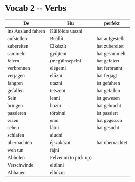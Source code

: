 <span style="font-family:'cascadia code'">

# Vocab 2 -- Verbs

|De|Hu|perfekt|
|-----|-----|-----|
|ins Ausland fahren|Külföldre utazni|
|aufstellen|Beállít|hat aufgestellt
|zubereiten|Elkészít|hat zubereitet
|sammeln|gyűjteni|hat gesammelt
|feiern|(meg)ünnepelni|hat gefeiert
|verbrennen|elégetni|hat ferbrannt
|verjagen|elűzni| hat ferjagt
|fahgren|utazni|ist gefahren|
|gefallen|tetszeni|hat gefallen|
|Sein|lenni|ist gewesen|
|bringen|hozni|hat gebracht|
|passieren|történni|ist passiert|
|essen|enni|hat gegessen|
|sehen|látni|hat gesucht|
|schlafen|aludni||
|übernachten|éjszakázni|hat übernachtet|
|weh tun|fájni||
|Abholen|Felvenni (to pick up)|
|Verschwinde|eltűnni|
|Abhauen|elhúzni|